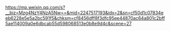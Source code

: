 https://mp.weixin.qq.com/s?__biz=Mzg4NzY4NzA5Nw==&mid=2247517193&idx=2&sn=cf50d1c07834eeb6228e5e5a2bc591f5&chksm=cf8456dff8f3dfc95ee44870ac64a801c2bff5ae114009a0e6dbcab55d598068513e0b8e9d4c&scene=27